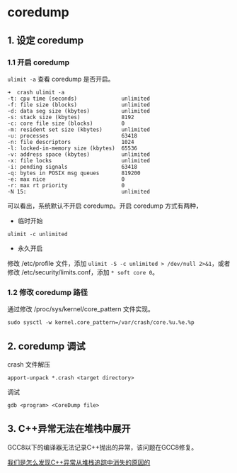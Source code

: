 # coredump

## 1. 设定 coredump

### 1.1 开启 coredump

`ulimit -a` 查看 coredump 是否开启。

```shell
➜  crash ulimit -a
-t: cpu time (seconds)              unlimited
-f: file size (blocks)              unlimited
-d: data seg size (kbytes)          unlimited
-s: stack size (kbytes)             8192
-c: core file size (blocks)         0
-m: resident set size (kbytes)      unlimited
-u: processes                       63418
-n: file descriptors                1024
-l: locked-in-memory size (kbytes)  65536
-v: address space (kbytes)          unlimited
-x: file locks                      unlimited
-i: pending signals                 63418
-q: bytes in POSIX msg queues       819200
-e: max nice                        0
-r: max rt priority                 0
-N 15:                              unlimited
```

可以看出，系统默认不开启 coredump。开启 coredump 方式有两种，

- 临时开始

```shell
ulimit -c unlimited
```

- 永久开启

修改 /etc/profile 文件，添加 `ulimit -S -c unlimited > /dev/null 2>&1`，或者修改 /etc/security/limits.conf，添加 `* soft core 0`。

### 1.2 修改 coredump 路径

通过修改 /proc/sys/kernel/core_pattern 文件实现。

```shell
sudo sysctl -w kernel.core_pattern=/var/crash/core.%u.%e.%p
```

## 2. coredump 调试

crash 文件解压

```shell
apport-unpack *.crash <target directory>
```

调试

```shell
gdb <program> <CoreDump file>
```

## 3. C++异常无法在堆栈中展开

GCC8以下的编译器无法记录C++抛出的异常，该问题在GCC8修复。

[我们是怎么发现C++异常从堆栈追踪中消失的原因的](https://abcdabcd987.com/libstdc++-bug/)

